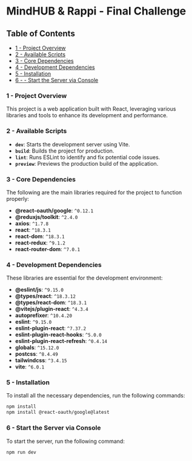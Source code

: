 # MindHUB & Rappi - Final Challenge

## Table of Contents
- [1 - Project Overview](#1---project-overview)
- [2 - Available Scripts](#2---available-scripts)
- [3 - Core Dependencies](#3---core-dependencies)
- [4 - Development Dependencies](#4---development-dependencies)
- [5 - Installation](#5---installation)
- [6 - - Start the Server via Console](#6---start-the-server-via-console)

### 1 - Project Overview
This project is a web application built with React, leveraging various libraries and tools to enhance its development and performance.

### 2 - Available Scripts
- **`dev`**: Starts the development server using Vite.
- **`build`**: Builds the project for production.
- **`lint`**: Runs ESLint to identify and fix potential code issues.
- **`preview`**: Previews the production build of the application.

### 3 - Core Dependencies
The following are the main libraries required for the project to function properly:
- **@react-oauth/google**: `^0.12.1`
- **@reduxjs/toolkit**: `^2.4.0`
- **axios**: `^1.7.8`
- **react**: `^18.3.1`
- **react-dom**: `^18.3.1`
- **react-redux**: `^9.1.2`
- **react-router-dom**: `^7.0.1`

### 4 - Development Dependencies
These libraries are essential for the development environment:
- **@eslint/js**: `^9.15.0`
- **@types/react**: `^18.3.12`
- **@types/react-dom**: `^18.3.1`
- **@vitejs/plugin-react**: `^4.3.4`
- **autoprefixer**: `^10.4.20`
- **eslint**: `^9.15.0`
- **eslint-plugin-react**: `^7.37.2`
- **eslint-plugin-react-hooks**: `^5.0.0`
- **eslint-plugin-react-refresh**: `^0.4.14`
- **globals**: `^15.12.0`
- **postcss**: `^8.4.49`
- **tailwindcss**: `^3.4.15`
- **vite**: `^6.0.1`

### 5 - Installation
To install all the necessary dependencies, run the following commands:
```bash
npm install
npm install @react-oauth/google@latest
```

### 6 - Start the Server via Console

To start the server, run the following command:

```bash
npm run dev
```